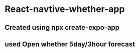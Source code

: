 # React-navtive-whether-app
## Created using npx create-expo-app
## used Open whether 5day/3hour forecast
